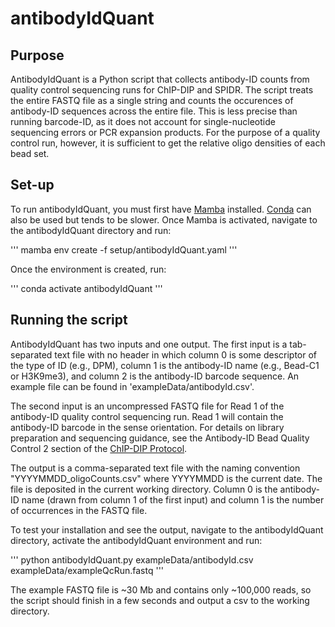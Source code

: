 # antibodyIdQuant

## Purpose
AntibodyIdQuant is a Python script that collects antibody-ID counts from quality control sequencing runs for ChIP-DIP and SPIDR. The script treats the entire FASTQ file as a single string and counts the occurences of antibody-ID sequences across the entire file. This is less precise than running barcode-ID, as it does not account for single-nucleotide sequencing errors or PCR expansion products. For the purpose of a quality control run, however, it is sufficient to get the relative oligo densities of each bead set. 

## Set-up
To run antibodyIdQuant, you must first have [Mamba](https://mamba.readthedocs.io/en/latest/index.html) installed. [Conda](https://docs.conda.io/projects/conda/en/latest/index.html) can also be used but tends to be slower. Once Mamba is activated, navigate to the antibodyIdQuant directory and run:

'''
mamba env create -f setup/antibodyIdQuant.yaml
'''

Once the environment is created, run:

'''
conda activate antibodyIdQuant
'''

## Running the script
AntibodyIdQuant has two inputs and one output. The first input is a tab-separated text file with no header in which column 0 is some descriptor of the type of ID (e.g., DPM), column 1 is the antibody-ID name (e.g., Bead-C1 or H3K9me3), and column 2 is the antibody-ID barcode sequence. An example file can be found in 'exampleData/antibodyId.csv'. 

The second input is an uncompressed FASTQ file for Read 1 of the antibody-ID quality control sequencing run. Read 1 will contain the antibody-ID barcode in the sense orientation. For details on library preparation and sequencing guidance, see the Antibody-ID Bead Quality Control 2 section of the [ChIP-DIP Protocol](https://www.notion.so/ChIP-DIP-17585f46d83b80c3a521ecbfcbf61b46?pvs=4).

The output is a comma-separated text file with the naming convention "YYYYMMDD_oligoCounts.csv" where YYYYMMDD is the current date. The file is deposited in the current working directory. Column 0 is the antibody-ID name (drawn from column 1 of the first input) and column 1 is the number of occurrences in the FASTQ file. 

To test your installation and see the output, navigate to the antibodyIdQuant directory, activate the antibodyIdQuant environment and run:

'''
python antibodyIdQuant.py exampleData/antibodyId.csv exampleData/exampleQcRun.fastq
'''

The example FASTQ file is ~30 Mb and contains only ~100,000 reads, so the script should finish in a few seconds and output a csv to the working directory.
